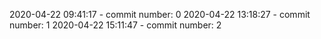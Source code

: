 2020-04-22 09:41:17 - commit number: 0
2020-04-22 13:18:27 - commit number: 1
2020-04-22 15:11:47 - commit number: 2
